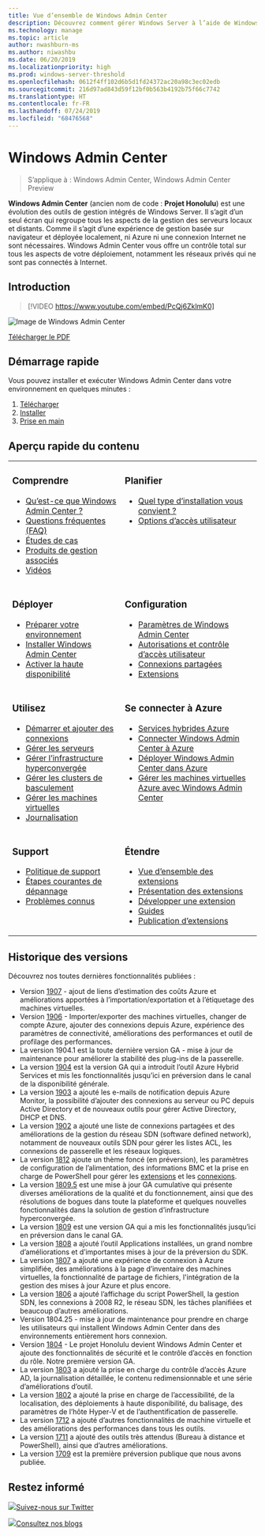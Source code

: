 ```yaml
---
title: Vue d’ensemble de Windows Admin Center
description: Découvrez comment gérer Windows Server à l’aide de Windows Admin Center (projet Honolulu)
ms.technology: manage
ms.topic: article
author: nwashburn-ms
ms.author: niwashbu
ms.date: 06/20/2019
ms.localizationpriority: high
ms.prod: windows-server-threshold
ms.openlocfilehash: 0612f4ff102d6b5d1fd24372ac20a98c3ec02edb
ms.sourcegitcommit: 216d97ad843d59f12bf0b563b4192b75f66c7742
ms.translationtype: HT
ms.contentlocale: fr-FR
ms.lasthandoff: 07/24/2019
ms.locfileid: "68476568"
---
```

# <a name="windows-admin-center"></a>Windows Admin Center

> S’applique à : Windows Admin Center, Windows Admin Center Preview

**Windows Admin Center** (ancien nom de code : **Projet Honolulu**) est une évolution des outils de gestion intégrés de Windows Server. Il s’agit d’un seul écran qui regroupe tous les aspects de la gestion des serveurs locaux et distants. Comme il s’agit d’une expérience de gestion basée sur navigateur et déployée localement, ni Azure ni une connexion Internet ne sont nécessaires. Windows Admin Center vous offre un contrôle total sur tous les aspects de votre déploiement, notamment les réseaux privés qui ne sont pas connectés à Internet.

## <a name="introduction"></a>Introduction

>[!VIDEO https://www.youtube.com/embed/PcQj6ZklmK0]

![Image de Windows Admin Center](media/WAC1809Poster_thumb.PNG)

[Télécharger le PDF](https://github.com/MicrosoftDocs/windowsserverdocs/raw/master/WindowsServerDocs/manage/windows-admin-center/media/WindowsAdminCenter1809Poster.pdf)

## <a name="quick-start"></a>Démarrage rapide

Vous pouvez installer et exécuter Windows Admin Center dans votre environnement en quelques minutes :

1. [Télécharger](https://aka.ms/windowsadmincenter)
2. [Installer](deploy/install.md)
3. [Prise en main](use/get-started.md)

## <a name="contents-at-a-glance"></a>Aperçu rapide du contenu

<table>
    <tr></tr>
    <tr>
        <td style="vertical-align: top;">
            <h3>Comprendre</h3>
            <ul>
            <li><a href="understand/what-is.md">Qu’est-ce que Windows Admin Center ?</a>
            <li><a href="understand/faq.md">Questions fréquentes (FAQ)</a>
            <li><a href="understand/case-studies.md">Études de cas</a>
            <li><a href="understand/related-management.md">Produits de gestion associés</a>
            <li><a href="understand/videos.md">Vidéos</a>
            </ul>
        </td>
        <td style="vertical-align: top;">
            <h3>Planifier</h3>
            <ul>
            <li><a href="plan/installation-options.md">Quel type d’installation vous convient ?</a>
            <li><a href="plan/user-access-options.md">Options d’accès utilisateur</a>
            <br>
            </ul>
        </td>
    </tr>
    <tr>
        <td style="vertical-align: top;">
            <h3>Déployer</h3>
            <ul>
            <li><a href="deploy/prepare-environment.md">Préparer votre environnement</a>
            <li><a href="deploy/install.md">Installer Windows Admin Center</a>
            <li><a href="deploy/high-availability.md">Activer la haute disponibilité</a>
         </ul>
        </td>
        <td style="vertical-align: top;">
            <h3>Configuration</h3>
            <ul>
            <li><a href="configure/settings.md">Paramètres de Windows Admin Center</a>
            <li><a href="configure/user-access-control.md">Autorisations et contrôle d’accès utilisateur</a>
            <li><a href="configure/shared-connections.md">Connexions partagées</a>
            <li><a href="configure/using-extensions.md">Extensions</a>
            </ul>
        </td>
    </tr>
    <tr>
        <td style="vertical-align: top;">
            <h3>Utilisez</h3>
            <ul>
            <li><a href="use/get-started.md">Démarrer et ajouter des connexions</a>
            <li><a href="use/manage-servers.md">Gérer les serveurs</a>
            <li><a href="use/manage-hyper-converged.md">Gérer l’infrastructure hyperconvergée</a>
            <li><a href="use/manage-failover-clusters.md">Gérer les clusters de basculement</a>
            <li><a href="use/manage-virtual-machines.md">Gérer les machines virtuelles</a>
            <li><a href="use/logging.md">Journalisation</a>
            </ul>
        </td>
        <td style="vertical-align: top;">
            <h3>Se connecter à Azure</h3>
            <ul>
            <li><a href="azure/index.md">Services hybrides Azure</a></li>
            <li><a href="azure/azure-integration.md">Connecter Windows Admin Center à Azure</a></li>
            <li><a href="azure/deploy-wac-in-azure.md">Déployer Windows Admin Center dans Azure</a></li>
            <li><a href="azure/manage-azure-vms.md">Gérer les machines virtuelles Azure avec Windows Admin Center</a></li>
            </ul>
        </td>
    </tr>
    <tr>
            <td style="vertical-align: top;">
            <h3>Support</h3>
            <ul>
            <li><a href="support/index.md">Politique de support</a>
            <li><a href="support/troubleshooting.md">Étapes courantes de dépannage</a>
            <li><a href="support/known-issues.md">Problèmes connus</a>
            </ul>
        </td>
            <td style="vertical-align: top;">
            <h3>Étendre</h3>
            <ul>
            <li><a href="extend/extensibility-overview.md">Vue d’ensemble des extensions</a>
            <li><a href="extend/understand-extensions.md">Présentation des extensions</a>
            <li><a href="extend/developing-extensions.md">Développer une extension</a>
            <li><a href="extend/publish-extensions.md">Guides</a>
            <li><a href="extend/publish-extensions.md">Publication d’extensions</a>
            </ul>
        </td>
    </tr>

</table>

## <a name="release-history"></a>Historique des versions

Découvrez nos toutes dernières fonctionnalités publiées :

- Version [1907](https://aka.ms/wac1907) - ajout de liens d’estimation des coûts Azure et améliorations apportées à l’importation/exportation et à l’étiquetage des machines virtuelles.
- Version [1906](https://aka.ms/wac1906) - Importer/exporter des machines virtuelles, changer de compte Azure, ajouter des connexions depuis Azure, expérience des paramètres de connectivité, améliorations des performances et outil de profilage des performances.
- La version 1904.1 est la toute dernière version GA - mise à jour de maintenance pour améliorer la stabilité des plug-ins de la passerelle.
- La version [1904](https://aka.ms/wac1904) est la version GA qui a introduit l’outil Azure Hybrid Services et mis les fonctionnalités jusqu’ici en préversion dans le canal de la disponibilité générale.
- La version [1903](https://aka.ms/wac1903) a ajouté les e-mails de notification depuis Azure Monitor, la possibilité d’ajouter des connexions au serveur ou PC depuis Active Directory et de nouveaux outils pour gérer Active Directory, DHCP et DNS.
- La version [1902](https://aka.ms/wac1902) a ajouté une liste de connexions partagées et des améliorations de la gestion du réseau SDN (software defined network), notamment de nouveaux outils SDN pour gérer les listes ACL, les connexions de passerelle et les réseaux logiques.
- La version [1812](https://aka.ms/wac1812) ajoute un thème foncé (en préversion), les paramètres de configuration de l’alimentation, des informations BMC et la prise en charge de PowerShell pour gérer les [extensions](./configure/using-extensions.md#manage-extensions-with-powershell) et les [connexions](./use/get-started.md#use-powershell-to-import-or-export-your-connections-with-tags).
- La version [1809.5](https://aka.ms/wac1809.5) est une mise à jour GA cumulative qui présente diverses améliorations de la qualité et du fonctionnement, ainsi que des résolutions de bogues dans toute la plateforme et quelques nouvelles fonctionnalités dans la solution de gestion d’infrastructure hyperconvergée.
- La version [1809](https://cloudblogs.microsoft.com/windowsserver/2018/09/20/windows-admin-center-1809-and-sdk-now-generally-available/) est une version GA qui a mis les fonctionnalités jusqu’ici en préversion dans le canal GA.
- La version [1808](https://aka.ms/WACPreview1808-InsiderBlog) a ajouté l’outil Applications installées, un grand nombre d’améliorations et d’importantes mises à jour de la préversion du SDK.
- La version [1807](https://aka.ms/WACPreview1807-InsiderBlog) a ajouté une expérience de connexion à Azure simplifiée, des améliorations à la page d’inventaire des machines virtuelles, la fonctionnalité de partage de fichiers, l'intégration de la gestion des mises à jour Azure et plus encore. 
- La version [1806](https://aka.ms/WACPreview1806-InsiderBlog) a ajouté l’affichage du script PowerShell, la gestion SDN, les connexions à 2008 R2, le réseau SDN, les tâches planifiées et beaucoup d’autres améliorations.
- Version 1804.25 - mise à jour de maintenance pour prendre en charge les utilisateurs qui installent Windows Admin Center dans des environnements entièrement hors connexion.
- Version [1804](https://cloudblogs.microsoft.com/windowsserver/2018/04/12/announcing-windows-admin-center-our-reimagined-management-experience/) - Le projet Honolulu devient Windows Admin Center et ajoute des fonctionnalités de sécurité et le contrôle d’accès en fonction du rôle. Notre première version GA.
- La version [1803](https://blogs.windows.com/windowsexperience/2018/03/13/announcing-project-honolulu-technical-preview-1803-and-rsat-insider-preview-for-windows-10) a ajouté la prise en charge du contrôle d’accès Azure AD, la journalisation détaillée, le contenu redimensionnable et une série d’améliorations d’outil.
- La version [1802](https://blogs.windows.com/windowsexperience/2018/02/13/announcing-windows-server-insider-preview-build-17093-project-honolulu-technical-preview-1802) a ajouté la prise en charge de l’accessibilité, de la localisation, des déploiements à haute disponibilité, du balisage, des paramètres de l’hôte Hyper-V et de l’authentification de passerelle.
- La version [1712](https://blogs.windows.com/windowsexperience/2017/12/19/announcing-project-honolulu-technical-preview-1712-build-05002) a ajouté d’autres fonctionnalités de machine virtuelle et des améliorations des performances dans tous les outils.
- La version [1711](https://cloudblogs.microsoft.com/windowsserver/2017/12/01/1711-update-to-project-honolulu-technical-preview-is-now-available/) a ajouté des outils très attendus (Bureau à distance et PowerShell), ainsi que d’autres améliorations.
- La version [1709](https://cloudblogs.microsoft.com/windowsserver/2017/09/22/project-honolulu-technical-preview-is-now-available-for-download/) est la première préversion publique que nous avons publiée.

## <a name="stay-updated"></a>Restez informé

![ ](//img-prod-cms-rt-microsoft-com.akamaized.net/cms/api/am/imageFileData/REOolR)[Suivez-nous sur Twitter](https://twitter.com/servermgmt)

![](//img-prod-cms-rt-microsoft-com.akamaized.net/cms/api/am/imageFileData/REOtyw)[Consultez nos blogs](https://blogs.technet.microsoft.com/servermanagement/)
